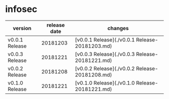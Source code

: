 # infosec

|    version     | release date |                    changes                     |
|----------------|--------------|------------------------------------------------|
| v0.0.1 Release | 20181203     | [v0.0.1 Release](./v0.0.1 Release-20181203.md) |
| v0.0.3 Release | 20181221     | [v0.0.3 Release](./v0.0.3 Release-20181221.md) |
| v0.0.2 Release | 20181208     | [v0.0.2 Release](./v0.0.2 Release-20181208.md) |
| v0.1.0 Release | 20181221     | [v0.1.0 Release](./v0.1.0 Release-20181221.md) |


